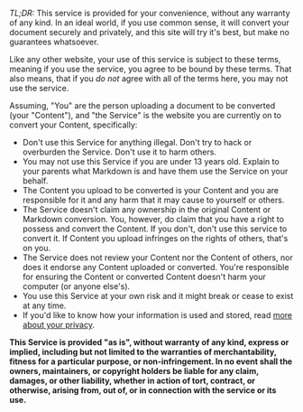 *TL;DR:* This service is provided for your convenience, without any warranty of any kind. In an ideal world, if you use common sense, it will convert your document securely and privately, and this site will try it's best, but make no guarantees whatsoever.

Like any other website, your use of this service is subject to these terms, meaning if you use the service, you agree to be bound by these terms. That also means, that if you *do not* agree with all of the terms here, you may not use the service.

Assuming, "You" are the person uploading a document to be converted (your "Content"), and "the Service" is the website you are currently on to convert your Content, specifically:

* Don't use this Service for anything illegal. Don't try to hack or overburden the Service. Don't use it to harm others.
* You may not use this Service if you are under 13 years old. Explain to your parents what Markdown is and have them use the Service on your behalf.
* The Content you upload to be converted is your Content and you are responsible for it and any harm that it may cause to yourself or others.
* The Service doesn't claim any ownership in the original Content or Markdown conversion. You, however, do claim that you have a right to possess and convert the Content. If you don't, don't use this service to convert it. If Content you upload infringes on the rights of others, that's on you.
* The Service does not review your Content nor the Content of others, nor does it endorse any Content uploaded or converted. You're responsible for ensuring the Content or converted Content doesn't harm your computer (or anyone else's).
* You use this Service at your own risk and it might break or cease to exist at any time.
* If you'd like to know how your information is used and stored, read [more about your privacy](/privacy/).

**This Service is provided "as is", without warranty of any kind, express or implied, including but not limited to the warranties of merchantability, fitness for a particular purpose, or non-infringement. In no event shall the owners, maintainers, or copyright holders be liable for any claim, damages, or other liability, whether in action of tort, contract, or otherwise, arising from, out of, or in connection with the service or its use.**
